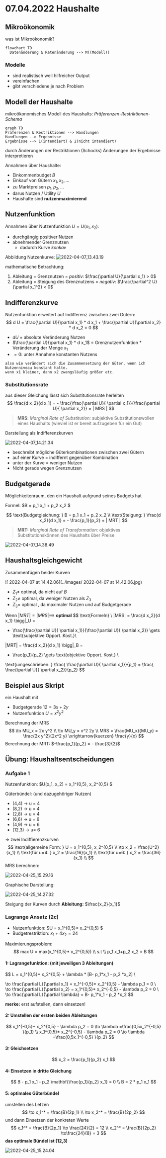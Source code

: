 
# 07.04.2022 Haushalte

##  Mikroökonomik
was ist Mikroökonomik?
```mermaid
flowchart TD
  Datenänderung & Ratenänderung --> M((Modell)) 
```
### Modelle
- sind realistisch weil hilfreicher Output
- vereinfachen
- gibt verschiedene je nach Problem

## Modell der Haushalte
mikroökonomisches Modell des Haushalts: *Präferenzen-Restriktionen-Schema*
```mermaid
graph TD
Präferenzen & Restriktionen --> Handlungen
Handlungen --> Ergebnisse
Ergebnisse --> 1(intendiert) & 2(nicht intendiert)
```
durch Änderungen der Restriktionen (Schocks) Änderungen der Ergebnisse interpretieren

Annahmen über Haushalte:
- Einkommenbudget *B*
- Einkauf von Gütern $x_{1}, x_{2},...$
- zu Marktpreisen $p_{1}, p_{2},...$
- darus Nutzen / Utility *U*
- Haushalte sind **nutzenmaximierend**



## Nutzenfunktion

Annahmen über Nutzenfunktion $U = U(x_1,x_2)$:

- durchgängig positiver Nutzen
- abnehmender Grenznutzen
    - dadurch Kurve *konkav*

Abbildung Nutzenkurve: ![2022-04-07_13.43.19](../images/2022-04-07_13.43.19.jpg)

mathematische Betrachtung:

1. Ableitung = Grenznutzen = *positiv*: $\frac{\partial U}{\partial x_1} > 0$
2. Ableitung = Steigung des Grenznutzens = *negativ*: $\frac{\partial^2 U}{\partial x_1^2} < 0$

## Indifferenzkurve

Nutzenfunktion erweitert auf Indifferenz zwischen zwei Gütern:
$$
d U = \frac{\partial U}{\partial x_1} * d x_1 + \frac{\partial U}{\partial x_2} * d x_2 = 0
$$

- $d U$ = absolute Veränderung Nutzen
- $\frac{\partial U}{\partial x_1} * d x_1$ = Grenznutzenfunktion * Veränderung der Menge $x_1$
- $=0$: unter Annahme konstanten Nutzens

```
also wie verändert sich die Zusammensetzung der Güter, wenn ich Nutzenniveau konstant halte. 
wenn x1 kleiner, dann x2 zwangsläufig größer etc.
```

### Substitutionsrate

aus dieser Gleichung lässt sich Substitutionsrate herleiten
$$
\frac{d x_2}{d x_1} = - \frac{\frac{\partial U}{ \partial x_1}}{\frac{\partial U}{ \partial x_2}} = | MRS |
$$

> **MRS**: *Marginal Rate of Substitution:* subjektive Substitutionswollen eines Haushalts (wieviel ist er bereit aufzugeben für ein Gut)

Darstellung als Indifferenzkurven

![2022-04-07_14.21.34](../images/2022-04-07_14.21.34.jpg)

- beschreibt mögliche Güterkombinationen zwischen zwei Gütern
- auf einer Kurve = indiffernt gegenüber Kombination
- unter der Kurve = weniger Nutzen 
- Nicht gerade wegen Grenznutzen



## Budgetgerade

Möglichkeitenraum, den ein Haushalt aufgrund seines Budgets hat

Formel: $B = p_1 x_1 + p_2 x_2 $


$$
\text{Budgetgleichung: } B = p_1 x_1 + p_2 x_2  \\
\text{Steigung: } \frac{d x_2}{d x_1} = - \frac{p_1}{p_2} = | MRT |
$$

> **MRT:** *Marginal Rate of Transformation:* objektives Substitutionskönnen des Haushalts über Preise

![2022-04-07_14.38.49](../images/2022-04-07_14.38.49.jpg)

## Haushaltsgleichgewicht

Zusammenfügen beider Kurven

![ 2022-04-07 at 14.42.06](../images/ 2022-04-07 at 14.42.06.jpg)

- $Z_1 \neq$  optimal, da nicht auf *B*
- $Z_2 \neq$ optimal, da weniger Nutzen als $Z_3$
- $Z_3 =$ optimal , da maximaler Nutzen und auf Budgetgerade

Wenn  $|MRT| = |MRS| \implies$ **optimal**
$$
\text{Formeln} \\
|MRS| = \frac{d x_2}{d x_1} \bigg|_U = 
- \frac{\frac{\partial U}{ \partial x_1}}{\frac{\partial U}{ \partial x_2}}  \gets  \text{subjektive Opport. Kost.}\\

|MRT| = \frac{d x_2}{d x_1} \bigg|_B =
- \frac{p_1}{p_2} 
\gets  \text{objektive Opport. Kost.} \\

\text{umgeschrieben: } 
\frac{ \frac{\partial U}{ \partial x_1}}{p_1} = 
\frac{ \frac{\partial U}{ \partial x_2}}{p_2}
$$

## Beispiel aus Skript

ein Haushalt mit

- Budgetgerade $12 = 3 x + 2y$
- Nutzenfunktion $U = x^2 y^2$

Berechnung der MRS
$$
\to MU_x = 2x y^2 \\
\to MU_y = x^2 2y \\
MRS = \frac{MU_x}{MU_y} = \frac{2x y^2}{2x^2 y} \xrightarrow{kuerzen} \frac{y}{x}
$$
Berechnung der MRT: $-\frac{p_1}{p_2} = - \frac{3}{2}$



## Übung: Haushaltsentscheidungen

### Aufgabe 1

Nutzenfunktion: $U(x_1, x_2) = x_1^{0,5}, x_2^{0,5} $

Güterbündel: (und dazugehöriger Nutzen)

- (4,4) -> u = 4
- (8,2) -> u = 4
- (2,8) -> u = 4
- (6,6) -> u = 6
- (4,9) -> u = 6
- (12,3) -> u= 6

=> zwei Indiffierenzkurven
$$
\text{allgemeine Form: } U = x_1^{0,5}, x_2^{0,5} \\
\to x_2 = \frac{U^2}{x_1} \\
\text{für u=4: } x_2 = \frac{16}{x_1} \\
\text{für u=6: } x_2 = \frac{36}{x_1} \\
$$
MRS berechnen: 

![2022-04-25_15.29.16](../images/2022-04-25_15.29.16.jpg)

Graphische Darstellung:

![2022-04-25_14.27.32](../images/2022-04-25_14.27.32.jpg)

Steigung der Kurven durch **Ableitung:** $\frac{x_2}{x_1}$



### Lagrange Ansatz (2c)

- Nutzenfunktion: $U = x_1^{0,5}* x_2^{0,5} $
- Budgetrestriktion:  $x_1 + 4x_2 = 24$

Maximierungsproblem:
$$
max U = max(x_1^{0,5}* x_2^{0,5}) \\
s.t \\
p_1 x_1+p_2 x_2 = B
$$

#### 1: Lagrangefunktion: (mit jeweiligen 3 Ableitungen)

$$
L = x_1^{0,5}* x_2^{0,5} + \lambda * [B- p_1*x_1 - p_2 *x_2] \\ 

\to \frac{\partial L}{\partial x_1} = 
x_1^{-0,5}* x_2^{0,5} - \lambda p_1 = 0
\\
\to \frac{\partial L}{\partial x_2} = 
x_1^{0,5}* x_2^{-0,5} - \lambda p_2 = 0 
\\
\to \frac{\partial L}{\partial \lambda} = B- p_1*x_1 - p_2 *x_2
$$

**merke:** erst aufstellen, dann einsetzen!

#### 2: Umstellen der ersten beiden Ableitungen

$$
x_1^{-0,5}* x_2^{0,5} - \lambda p_2 = 0  \to  \lambda =\frac{0,5x_2^{-0,5} }{p_1} \\
x_1^{0,5}* x_2^{-0,5} - \lambda p_2 = 0  \to \lambda =\frac{0,5x_1^{-0,5} }{p_2}
$$

#### 3: Gleichsetzen

$$
x_2 = \frac{p_1}{p_2} x_1
$$

#### 4: Einsetzen in dritte Gleichung

$$
B - p_1 x_1 - p_2 \mathbf{\frac{p_1}{p_2} x_1} = 0 \\
B = 2 * p_1 x_1
$$

#### 5: optimales Güterbündel

umstellen des Letzen
$$
\to x_1^* = \frac{B}{2p_1} \\
\to x_2^* = \frac{B}{2p_2}
$$
und dann Einsetzen der konkreten Werte
$$
x_1^* = \frac{B}{2p_1} \to \frac{24}{2} = 12 \\
x_2^* = \frac{B}{2p_2} \to\frac{24}{8} = 3
$$
**das optimale Bündel ist (12,3)**

![2022-04-25_15.24.04](../images/2022-04-25_15.24.04.jpg)
